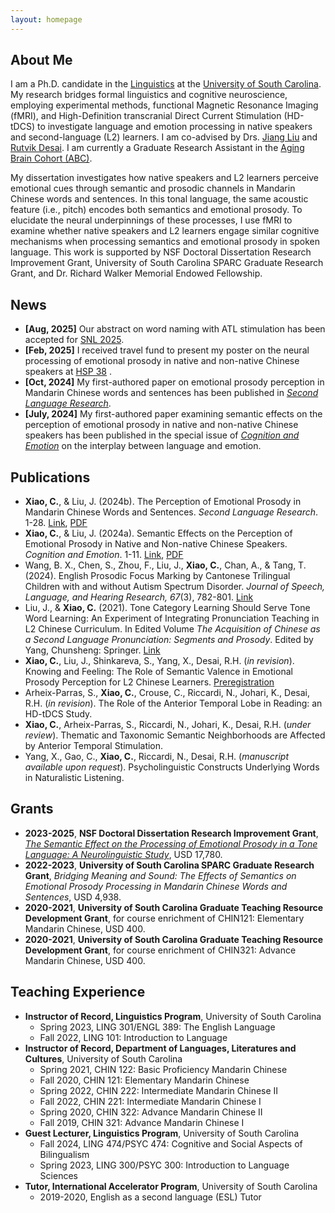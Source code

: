 ```yaml
---
layout: homepage
---
```


## About Me

I am a Ph.D. candidate in the [Linguistics](https://sc.edu/study/colleges_schools/artsandsciences/linguistics/index.php) at the [University of South Carolina](https://sc.edu). My research bridges formal linguistics and cognitive neuroscience, employing experimental methods, functional Magnetic Resonance Imaging (fMRI), and High-Definition transcranial Direct Current Stimulation (HD-tDCS) to investigate language and emotion processing in native speakers and second-language (L2) learners. I am co-advised by Drs. [Jiang Liu](https://sc.edu/study/colleges_schools/artsandsciences/dllc/our_people/liu_jiang.php) and [Rutvik Desai](https://sc.edu/study/colleges_schools/artsandsciences/psychology/our_people/directory/desai_rutvik.php). I am currently a Graduate Research Assistant in the [Aging Brain Cohort (ABC)](https://abc.sc.edu).

My dissertation investigates how native speakers and L2 learners perceive emotional cues through semantic and prosodic channels in Mandarin Chinese words and sentences. In this tonal language, the same acoustic feature (i.e., pitch) encodes both semantics and emotional prosody. To elucidate the neural underpinnings of these processes, I use fMRI to examine whether native speakers and L2 learners engage similar cognitive mechanisms when processing semantics and emotional prosody in spoken language. This work is supported by NSF Doctoral Dissertation Research Improvement Grant, University of South Carolina SPARC Graduate Research Grant, and Dr. Richard Walker Memorial Endowed Fellowship.

## News

- **[Aug, 2025]** Our abstract on word naming with ATL stimulation has been accepted for [SNL 2025](https://2025.neurolang.org).
- **[Feb, 2025]** I received travel fund to present my poster on the neural processing of emotional prosody in native and non-native Chinese speakers at [HSP 38](https://hsp2025.github.io) .
- **[Oct, 2024]** My first-authored paper on emotional prosody perception in Mandarin Chinese words and sentences has been published in [*Second Language Research*](https://doi.org/10.1177/02676583241286748).
- **[July, 2024]** My first-authored paper examining semantic effects on the perception of emotional prosody in native and non-native Chinese speakers has been published in the special issue of [*Cognition and Emotion*](https://doi.org/10.1080/02699931.2024.2371088) on the interplay between language and emotion.


## Publications

- **Xiao, C.**, & Liu, J. (2024b). The Perception of Emotional Prosody in Mandarin Chinese Words and Sentences. *Second Language Research*. 1-28. [Link](https://doi.org/10.1177/02676583241286748), [PDF](./assets/ep_VOR.pdf)
- **Xiao, C.**, & Liu, J. (2024a). Semantic Effects on the Perception of Emotional Prosody in Native and Non-native Chinese Speakers. *Cognition and Emotion*. 1-11. [Link](https://doi.org/10.1080/02699931.2024.2371088), [PDF](./assets/mep_AM_final.pdf)
- Wang, B. X., Chen, S., Zhou, F., Liu, J., **Xiao, C.**, Chan, A., & Tang, T. (2024). English Prosodic Focus Marking by Cantonese Trilingual Children with and without Autism Spectrum Disorder. *Journal of Speech, Language, and Hearing Research, 67*(3), 782-801. [Link](https://doi.org/10.1044/2023_JSLHR-23-00508)
- Liu, J., & **Xiao, C.** (2021). Tone Category Learning Should Serve Tone Word Learning: An Experiment of Integrating Pronunciation Teaching in L2 Chinese Curriculum. In Edited Volume *The Acquisition of Chinese as a Second Language Pronunciation: Segments and Prosody*. Edited by Yang, Chunsheng: Springer. [Link](https://doi.org/10.1007/978-981-15-3809-4_6)
- **Xiao, C.**, Liu, J., Shinkareva, S., Yang, X., Desai, R.H. (*in revision*). Knowing and Feeling: The Role of Semantic Valence in Emotional Prosody Perception for L2 Chinese Learners. [Preregistration](https://doi.org/10.17605/OSF.IO/7JTWX)
- Arheix-Parras, S., **Xiao, C.**, Crouse, C., Riccardi, N., Johari, K., Desai, R.H. (*in revision*). The Role of the Anterior Temporal Lobe in Reading: an HD-tDCS Study. 
- **Xiao, C.**, Arheix-Parras, S., Riccardi, N., Johari, K., Desai, R.H. (*under review*). Thematic and Taxonomic Semantic Neighborhoods are Affected by Anterior Temporal Stimulation.
- Yang, X., Gao, C., **Xiao, C.**, Riccardi, N., Desai, R.H. (*manuscript available upon request*). Psycholinguistic Constructs Underlying Words in Naturalistic Listening. 


## Grants

- **2023-2025**, **NSF Doctoral Dissertation Research Improvement Grant**, [*The Semantic Effect on the Processing of Emotional Prosody in a Tone Language: A Neurolinguistic Study*](https://www.nsf.gov/awardsearch/showAward?AWD_ID=2234914&HistoricalAwards=false), USD 17,780.
- **2022-2023**, **University of South Carolina SPARC Graduate Research Grant**, *Bridging Meaning and Sound: The Effects of Semantics on Emotional Prosody Processing in Mandarin Chinese Words and Sentences*, USD 4,938.
- **2020-2021**, **University of South Carolina Graduate Teaching Resource Development Grant**, for course enrichment of CHIN121: Elementary Mandarin Chinese, USD 400.
- **2020-2021**, **University of South Carolina Graduate Teaching Resource Development Grant**, for course enrichment of CHIN321: Advance Mandarin Chinese, USD 400.

  
## Teaching Experience

- **Instructor of Record, Linguistics Program**, University of South Carolina
  - Spring 2023, LING 301/ENGL 389: The English Language
  - Fall 2022, LING 101: Introduction to Language 
- **Instructor of Record, Department of Languages, Literatures and Cultures**, University of South Carolina
  - Spring 2021, CHIN 122: Basic Proficiency Mandarin Chinese
  - Fall 2020, CHIN 121: Elementary Mandarin Chinese
  - Spring 2022, CHIN 222: Intermediate Mandarin Chinese II
  - Fall 2022, CHIN 221: Intermediate Mandarin Chinese I
  - Spring 2020, CHIN 322: Advance Mandarin Chinese II
  - Fall 2019, CHIN 321: Advance Mandarin Chinese I
- **Guest Lecturer, Linguistics Program**, University of South Carolina
  - Fall 2024, LING 474/PSYC 474: Cognitive and Social Aspects of Bilingualism
  - Spring 2023, LING 300/PSYC 300: Introduction to Language Sciences
- **Tutor, International Accelerator Program**, University of South Carolina
  - 2019-2020, English as a second language (ESL) Tutor
